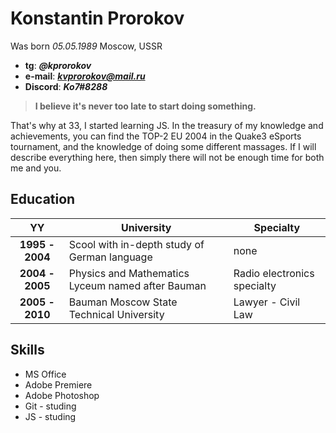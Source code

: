 # Konstantin Prorokov

Was born _05.05.1989_ Moscow, USSR

* __tg__: ***@kprorokov***
* __e-mail__: ***kvprorokov@mail.ru***
* __Discord__: ***Ko7#8288***

>__I believe it's never too late to start doing something.__

That's why at 33, I started learning JS. 
In the treasury of my knowledge and achievements, you can find the TOP-2 EU 2004 in the Quake3 eSports tournament, 
and the knowledge of doing some different massages. If I will describe everything here, then simply there will 
not be enough time for both me and you.

## Education

YY|University|Specialty
:---:|---|---
__1995 - 2004__|Scool with in-depth study of German language|none
__2004 - 2005__|Physics and Mathematics Lyceum named after Bauman|Radio electronics specialty
__2005 - 2010__|Bauman Moscow State Technical University|Lawyer - Civil Law

## Skills

* MS Office
* Adobe Premiere 
* Adobe Photoshop
* Git - studing
* JS - studing